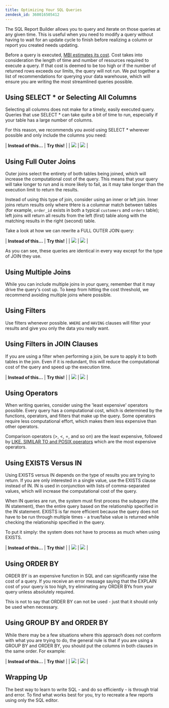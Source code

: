 ```yaml
---
title: Optimizing Your SQL Queries
zendesk_id: 360016505412
---
```


The SQL Report Builder allows you to query and iterate on those queries at any given time. This is useful when you need to modify a query without having to wait for an update cycle to finish before realizing a column or report you created needs updating.

Before a query is executed, [MBI estimates its cost](https://support.magento.com/hc/en-us/articles/360016730391). Cost takes into consideration the length of time and number of resources required to execute a query. If that cost is deemed to be too high or if the number of returned rows exceeds our limits, the query will not run. We put together a list of recommendations for querying your data warehouse, which will ensure you are writing the most streamlined queries possible.

## Using SELECT * or Selecting All Columns

Selecting all columns does not make for a timely, easily executed query. Queries that use SELECT * can take quite a bit of time to run, especially if your table has a large number of columns.

For this reason, we recommends you avoid using SELECT * wherever possible and only include the columns you need:

| **Instead of this...** | **Try this!** |
| ![](../../assets/Select_all_1.png) | ![](../../assets/Select_all_2.png) |

## Using Full Outer Joins

Outer joins select the entirety of both tables being joined, which will increase the computational cost of the query. This means that your query will take longer to run and is more likely to fail, as it may take longer than the execution limit to return the results.

Instead of using this type of join, consider using an inner or left join. Inner joins return results only where tHere is a columnar match between tables (for example, `order_id` exists in both a typical `customers` and `orders` table); left joins will return all results from the left (first) table along with the matching results in the right (second) table.

Take a look at how we can rewrite a FULL OUTER JOIN query:

| **Instead of this...** | **Try this!** |
| ![](../../assets/Full_Outer_Join_1.png) | ![](../../assets/Full_Outer_Join_2.png) |

As you can see, these queries are identical in every way except for the type of JOIN they use.

## Using Multiple Joins

While you can include multiple joins in your query, remember that it may drive the query's cost up. To keep from hitting the cost threshold, we recommend avoiding multiple joins where possible.

## Using Filters

Use filters whenever possible. `WHERE` and `HAVING` clauses will filter your results and give you only the data you really want.

## Using Filters in JOIN Clauses

If you are using a filter when performing a join, be sure to apply it to both tables in the join. Even if it is redundant, this will reduce the computational cost of the query and speed up the execution time.

| **Instead of this...** | **Try this!** |
| ![](../../assets/Join_filters_1.png) | ![](../../assets/Join_filters_2.png) |

## Using Operators

When writing queries, consider using the 'least expensive' operators possible. Every query has a computational cost, which is determined by the functions, operators, and filters that make up the query. Some operators require less computational effort, which makes them less expensive than other operators.

Comparison operators (&gt;, &lt;, =, and so on) are the least expensive, followed by [LIKE. SIMILAR TO and POSIX operators](https://www.postgresql.org/docs/9.5/functions-matching.html) which are the most expensive operators.

## Using EXISTS Versus IN

Using EXISTS versus IN depends on the type of results you are trying to return. If you are only interested in a single value, use the EXISTS clause instead of IN. IN is used in conjunction with lists of comma-separated values, which will increase the computational cost of the query.

When IN queries are run, the system must first process the subquery (the IN statement), then the entire query based on the relationship specified in the IN statement. EXISTS is far more efficient because the query does not have to be run through multiple times - a true/false value is returned while checking the relationship specified in the query.

To put it simply: the system does not have to process as much when using EXISTS.

| **Instead of this...** | **Try this!** |
| ![](../../assets/Exists_1.png) | ![](../../assets/Exists_2.png) |

## Using ORDER BY

ORDER BY is an expensive function in SQL and can significantly raise the cost of a query. If you receive an error message saying that the EXPLAIN cost of your query is too high, try eliminating any ORDER BYs from your query unless absolutely required.

This is not to say that ORDER BY can not be used - just that it should only be used when necessary.

## Using GROUP BY and ORDER BY

While there may be a few situations where this approach does not conform with what you are trying to do, the general rule is that if you are using a GROUP BY and ORDER BY, you should put the columns in both clauses in the same order. For example:

| **Instead of this...** | **Try this!** |
| ![](../../assets/Group_by_2.png) | ![](../../assets/Group_by_1.png) |

## Wrapping Up

The best way to learn to write SQL - and do so efficiently - is through trial and error. To find what works best for you, try to recreate a few reports using only the SQL editor.
